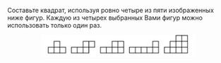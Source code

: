 Составьте  квадрат,  используя  ровно  четыре  из  пяти изображенных ниже фигур. Каждую из четырех выбранных Вами фигур можно использовать только один раз.
<p align="center"><img src="./1.png" height="50"></p>